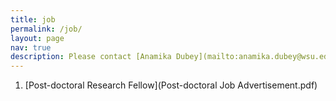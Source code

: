 ```yaml
---
title: job
permalink: /job/
layout: page
nav: true
description: Please contact [Anamika Dubey](mailto:anamika.dubey@wsu.edu) for potential opportunities
---
```


1. [Post-doctoral Research Fellow](Post-doctoral Job Advertisement.pdf)
